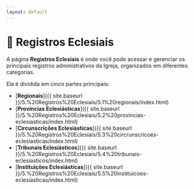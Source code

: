 ```yaml
---
layout: default
---
```


# 📌 Registros Eclesiais

A página **Registros Eclesiais** é onde você pode acessar e gerenciar os principais registros administrativos da Igreja, organizados em diferentes categorias.

Ela é dividida em cinco partes principais:

- [**Regionais**]({{ site.baseurl }}/5.%20Registros%20Eclesiais/5.1%20regionais/index.html)  
- [**Províncias Eclesiásticas**]({{ site.baseurl }}/5.%20Registros%20Eclesiais/5.2%20provincias-eclesiasticas/index.html)  
- [**Circunscrições Eclesiásticas**]({{ site.baseurl }}/5.%20Registros%20Eclesiais/5.3%20circrunscricoes-eclesiasticas/index.html)  
- [**Tribunais Eclesiásticos**]({{ site.baseurl }}/5.%20Registros%20Eclesiais/5.4%20tribunais-eclesiasticos/index.html)  
- [**Instituições Eclesiásticas**]({{ site.baseurl }}/5.%20Registros%20Eclesiais/5.5%20instituicoes-eclesiasticas/index.html)